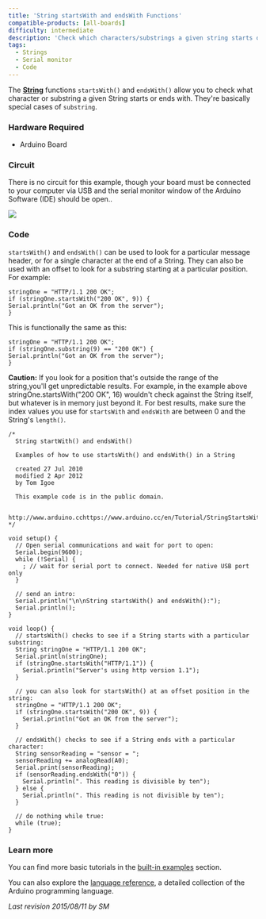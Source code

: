 ```yaml
---
title: 'String startsWith and endsWith Functions'
compatible-products: [all-boards]
difficulty: intermediate
description: 'Check which characters/substrings a given string starts or ends with.'
tags:
  - Strings
  - Serial monitor
  - Code
---
```


The [**String**](https://www.arduino.cc/en/Reference/StringObject) functions `startsWith()` and `endsWith()` allow you to check what character or substring a given String starts or ends with. They're basically special cases of `substring`.

### Hardware Required

- Arduino Board

### Circuit

There is no circuit for this example, though your board must be connected to your computer via USB and the serial monitor window of the Arduino Software (IDE) should be open..

![](assets/circuit.png)


### Code

`startsWith()` and `endsWith()` can be used to look for a particular message header, or for a single character at the end of a String. They can also be used with an offset to look for a substring starting at a particular position.  For example:

```arduino
stringOne = "HTTP/1.1 200 OK";
if (stringOne.startsWith("200 OK", 9)) {
Serial.println("Got an OK from the server");
}
```

This is functionally the same as this:

```arduino
stringOne = "HTTP/1.1 200 OK";
if (stringOne.substring(9) == "200 OK") {
Serial.println("Got an OK from the server");
}
```

**Caution:**
If you look for a position that's outside the range of the string,you'll get unpredictable results.  For example, in the example above stringOne.startsWith("200 OK", 16) wouldn't check against the String itself, but whatever is in memory just beyond it. For best results, make sure the index values you use for `startsWith` and `endsWith` are between 0 and the String's `length()`.

```arduino
/*
  String startWith() and endsWith()

  Examples of how to use startsWith() and endsWith() in a String

  created 27 Jul 2010
  modified 2 Apr 2012
  by Tom Igoe

  This example code is in the public domain.

  http://www.arduino.cchttps://www.arduino.cc/en/Tutorial/StringStartsWithEndsWith
*/

void setup() {
  // Open serial communications and wait for port to open:
  Serial.begin(9600);
  while (!Serial) {
    ; // wait for serial port to connect. Needed for native USB port only
  }

  // send an intro:
  Serial.println("\n\nString startsWith() and endsWith():");
  Serial.println();
}

void loop() {
  // startsWith() checks to see if a String starts with a particular substring:
  String stringOne = "HTTP/1.1 200 OK";
  Serial.println(stringOne);
  if (stringOne.startsWith("HTTP/1.1")) {
    Serial.println("Server's using http version 1.1");
  }

  // you can also look for startsWith() at an offset position in the string:
  stringOne = "HTTP/1.1 200 OK";
  if (stringOne.startsWith("200 OK", 9)) {
    Serial.println("Got an OK from the server");
  }

  // endsWith() checks to see if a String ends with a particular character:
  String sensorReading = "sensor = ";
  sensorReading += analogRead(A0);
  Serial.print(sensorReading);
  if (sensorReading.endsWith("0")) {
    Serial.println(". This reading is divisible by ten");
  } else {
    Serial.println(". This reading is not divisible by ten");
  }

  // do nothing while true:
  while (true);
}
```

### Learn more

You can find more basic tutorials in the [built-in examples](/built-in-examples) section.

You can also explore the [language reference](https://www.arduino.cc/reference/en/), a detailed collection of the Arduino programming language.

*Last revision 2015/08/11 by SM*